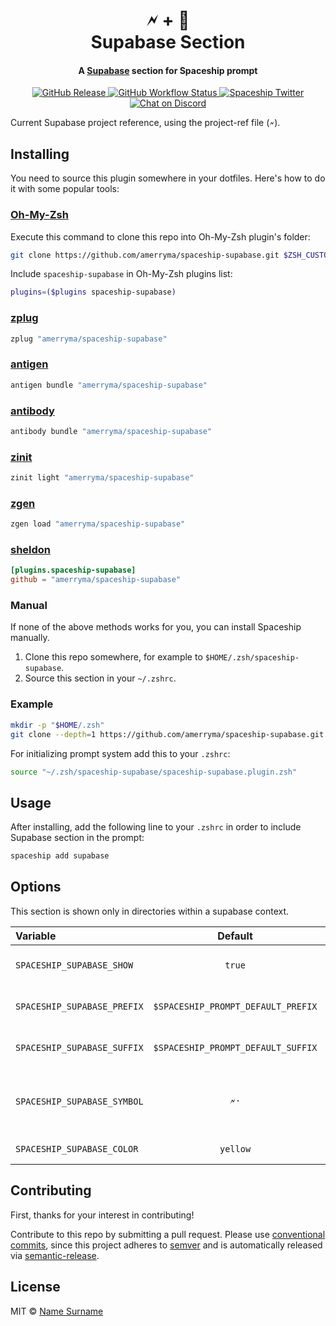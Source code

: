 <h1 align="center">
  🗲 + 🚀
  <br>Supabase Section<br>
</h1>

<h4 align="center">
  A <a href="https://supabase.com" target="_blank">Supabase</a> section for Spaceship prompt
</h4>

<p align="center">
  <a href="https://github.com/amerryma/spaceship-supabase/releases">
    <img src="https://img.shields.io/github/v/release/amerryma/spaceship-supabase.svg?style=flat-square"
      alt="GitHub Release" />
  </a>

  <a href="https://github.com/amerryma/spaceship-supabase/actions">
    <img src="https://img.shields.io/github/actions/workflow/status/spaceship-prompt/spaceship-gradle/ci.yaml?style=flat-square"
      alt="GitHub Workflow Status" />
  </a>

  <a href="https://twitter.com/SpaceshipPrompt">
    <img src="https://img.shields.io/badge/twitter-%40SpaceshipPrompt-00ACEE.svg?style=flat-square"
      alt="Spaceship Twitter" />
  </a>

  <a href="https://discord.gg/NTQWz8Dyt9">
    <img
      src="https://img.shields.io/discord/859409950999707668?label=discord&logoColor=white&style=flat-square"
      alt="Chat on Discord"
    />
  </a>
</p>

Current Supabase project reference, using the project-ref file (`🗲`).

## Installing

You need to source this plugin somewhere in your dotfiles. Here's how to do it with some popular tools:

### [Oh-My-Zsh]

Execute this command to clone this repo into Oh-My-Zsh plugin's folder:

```zsh
git clone https://github.com/amerryma/spaceship-supabase.git $ZSH_CUSTOM/plugins/spaceship-supabase
```

Include `spaceship-supabase` in Oh-My-Zsh plugins list:

```zsh
plugins=($plugins spaceship-supabase)
```

### [zplug]

```zsh
zplug "amerryma/spaceship-supabase"
```

### [antigen]

```zsh
antigen bundle "amerryma/spaceship-supabase"
```

### [antibody]

```zsh
antibody bundle "amerryma/spaceship-supabase"
```

### [zinit]

```zsh
zinit light "amerryma/spaceship-supabase"
```

### [zgen]

```zsh
zgen load "amerryma/spaceship-supabase"
```

### [sheldon]

```toml
[plugins.spaceship-supabase]
github = "amerryma/spaceship-supabase"
```

### Manual

If none of the above methods works for you, you can install Spaceship manually.

1. Clone this repo somewhere, for example to `$HOME/.zsh/spaceship-supabase`.
2. Source this section in your `~/.zshrc`.

### Example

```zsh
mkdir -p "$HOME/.zsh"
git clone --depth=1 https://github.com/amerryma/spaceship-supabase.git "$HOME/.zsh/spaceship-supabase"
```

For initializing prompt system add this to your `.zshrc`:

```zsh title=".zshrc"
source "~/.zsh/spaceship-supabase/spaceship-supabase.plugin.zsh"
```

## Usage

After installing, add the following line to your `.zshrc` in order to include Supabase section in the prompt:

```zsh
spaceship add supabase
```

## Options

This section is shown only in directories within a supabase context.

| Variable                   |              Default               | Meaning                              |
| :------------------------- | :--------------------------------: | ------------------------------------ |
| `SPACESHIP_SUPABASE_SHOW`   |               `true`               | Show current section                 |
| `SPACESHIP_SUPABASE_PREFIX` | `$SPACESHIP_PROMPT_DEFAULT_PREFIX` | Prefix before section                |
| `SPACESHIP_SUPABASE_SUFFIX` | `$SPACESHIP_PROMPT_DEFAULT_SUFFIX` | Suffix after section                 |
| `SPACESHIP_SUPABASE_SYMBOL` |               `🗲·`                | Character to be shown before version |
| `SPACESHIP_SUPABASE_COLOR`  |             `yellow`               | Color of section                     |

## Contributing

First, thanks for your interest in contributing!

Contribute to this repo by submitting a pull request. Please use [conventional commits](https://www.conventionalcommits.org/), since this project adheres to [semver](https://semver.org/) and is automatically released via [semantic-release](https://github.com/semantic-release/semantic-release).

## License

MIT © [Name Surname](http://yourwebsite.com)

<!-- References -->

[Oh-My-Zsh]: https://ohmyz.sh/
[zplug]: https://github.com/zplug/zplug
[antigen]: https://antigen.sharats.me/
[antibody]: https://getantibody.github.io/
[zinit]: https://github.com/zdharma/zinit
[zgen]: https://github.com/tarjoilija/zgen
[sheldon]: https://sheldon.cli.rs/
